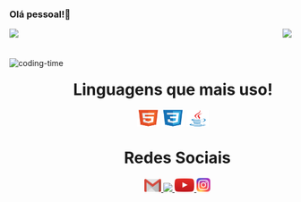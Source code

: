 ### Olá pessoal!👋

<div>
  
  <img  height="180em" src="https://github-readme-stats.vercel.app/api?username=joaomanoelaraujo&show_icons=true&theme=great-gatsby&include_all_commits=true&count_private=true"/>
  <img align="right" height="180em" src="https://github-readme-stats.vercel.app/api/top-langs/?username=joaomanoelaraujo&layout=compact&langs_count=16&theme=great-gatsby"/>
</div>
<br>

<div  align="center"> 
  <div style="display: inline_block"><br>
    <img align="left" height="250" alt="coding-time" src="code.gif">
    <h1 align="center">Linguagens que mais uso!</h1>
    <img align="center" height="30" width="40" alt="html-icon" src="https://raw.githubusercontent.com/devicons/devicon/master/icons/html5/html5-original.svg">
    <img align="center" height="30" width="40" alt="css-icon" src="https://raw.githubusercontent.com/devicons/devicon/master/icons/css3/css3-original.svg">
    <img align="center" height="30" width="40" alt="java-icon" src="https://raw.githubusercontent.com/devicons/devicon/master/icons/java/java-original.svg">
   </div>
    
  
  <h1 align="center">Redes Sociais</h1>
    <a href = "mailto: johnmanoelaraujo@gmail.com">
      <img width="30" src="gmail.svg">
    </a>
    <a href = "https://www.linkedin.com/in/luigi-gottardello-fonseca-44651a205/">
      <img width="25" src="linkedin.svg">
    </a>
    <a href = "https://www.youtube.com/channel/Joaum1k">
      <img width="35" src="youtube.svg">
    </a>
    <a href = "https://www.instagram.com/eujoohnm/">
      <img width="25" src="instagram.png">
    </a>
</div>

